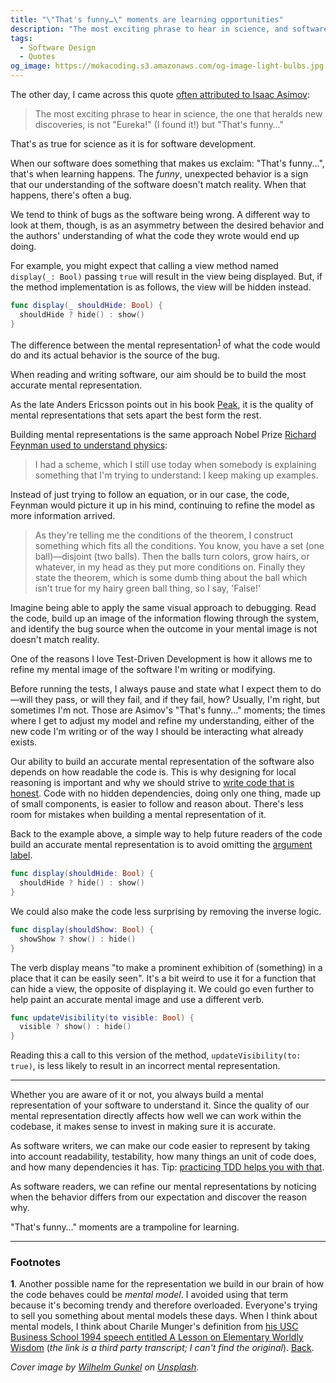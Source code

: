 ```yaml
---
title: "\"That's funny…\" moments are learning opportunities"
description: "The most exciting phrase to hear in science, and software development, the one that heralds new discoveries, is not \"Eureka!\" but \"That's funny…\""
tags:
  - Software Design
  - Quotes
og_image: https://mokacoding.s3.amazonaws.com/og-image-light-bulbs.jpg
---
```


The other day, I came across this quote [often attributed to Isaac Asimov](https://quoteinvestigator.com/2015/03/02/eureka-funny/):

> The most exciting phrase to hear in science, the one that heralds new discoveries, is not "Eureka!" (I found it!) but "That's funny…"

That's as true for science as it is for software development.

When our software does something that makes us exclaim: "That's funny...", that's when learning happens.
The _funny_, unexpected behavior is a sign that our understanding of the software doesn't match reality.
When that happens, there's often a bug.

We tend to think of bugs as the software being wrong.
A different way to look at them, though, is as an asymmetry between the desired behavior and the authors' understanding of what the code they wrote would end up doing.

For example, you might expect that calling a view method named `display(_: Bool)` passing `true` will result in the view being displayed.
But, if the method implementation is as follows, the view will be hidden instead.

```swift
func display(_ shouldHide: Bool) {
  shouldHide ? hide() : show()
}
```

The difference between the mental representation<sup id="mental-representation-fn-back"><a href="#mental-representation-fn">1</a></sup> of what the code would do and its actual behavior is the source of the bug.

When reading and writing software, our aim should be to build the most accurate mental representation.

As the late Anders Ericsson points out in his book [Peak](https://geni.us/l8FSc), it is the quality of mental representations that sets apart the best form the rest.

Building mental representations is the same approach Nobel Prize [Richard Feynman used to understand physics](https://geni.us/bV50i):

> I had a scheme, which I still use today when somebody is explaining something that I'm trying to understand:
> I keep making up examples.

Instead of just trying to follow an equation, or in our case, the code, Feynman would picture it up in his mind, continuing to refine the model as more information arrived.

> As they're telling me the conditions of the theorem, I construct something which fits all the conditions.
> You know, you have a set (one ball)—disjoint (two balls).
> Then the balls turn colors, grow hairs, or whatever, in my head as they put more conditions on.
> Finally they state the theorem, which is some dumb thing about the ball which isn't true for my hairy green ball thing, so I say, 'False!'

Imagine being able to apply the same visual approach to debugging.
Read the code, build up an image of the information flowing through the system, and identify the bug source when the outcome in your mental image is not doesn't match reality.

One of the reasons I love Test-Driven Development is how it allows me to refine my mental image of the software I'm writing or modifying.

Before running the tests, I always pause and state what I expect them to do —will they pass, or will they fail, and if they fail, how?
Usually, I'm right, but sometimes I'm not.
Those are Asimov's "That's funny…" moments; the times where I get to adjust my model and refine my understanding, either of the new code I'm writing or of the way I should be interacting what already exists.

Our ability to build an accurate mental representation of the software also depends on how readable the code is.
This is why designing for local reasoning is important and why we should strive to [write code that is honest](http://mokacoding.com/blog/honesty-oriented-programming/).
Code with no hidden dependencies, doing only one thing, made up of small components, is easier to follow and reason about.
There's less room for mistakes when building a mental representation of it.

Back to the example above, a simple way to help future readers of the code build an accurate mental representation is to avoid omitting the [argument label](https://docs.swift.org/swift-book/LanguageGuide/Functions.html#ID526).

```swift
func display(shouldHide: Bool) {
  shouldHide ? hide() : show()
}
```

We could also make the code less surprising by removing the inverse logic.

```swift
func display(shouldShow: Bool) {
  showShow ? show() : hide()
}
```

The verb display means "to make a prominent exhibition of (something) in a place that it can be easily seen".
It's a bit weird to use it for a function that can hide a view, the opposite of displaying it.
We could go even further to help paint an accurate mental image and use a different verb.

```swift
func updateVisibility(to visible: Bool) {
  visible ? show() : hide()
}
```

Reading this a call to this version of the method, `updateVisibility(to: true)`, is less likely to result in an incorrect mental representation.

---

Whether you are aware of it or not, you always build a mental representation of your software to understand it.
Since the quality of our mental representation directly affects how well we can work within the codebase, it makes sense to invest in making sure it is accurate.

As software writers, we can make our code easier to represent by taking into account readability, testability, how many things an unit of code does, and how many dependencies it has.
Tip: [practicing TDD helps you with that](https://mokacoding.com/blog/if-youre-not-writing-tests-first-youre-missing-out/).

As software readers, we can refine our mental representations by noticing when the behavior differs from our expectation and discover the reason why.

"That's funny…" moments are a trampoline for learning.

---

### Footnotes

<span id="mental-representation-fn"><b>1</b></span>.
Another possible name for the representation we build in our brain of how the code behaves could be _mental model_.
I avoided using that term because it's becoming trendy and therefore overloaded.
Everyone's trying to sell you something about mental models these days.
When I think about mental models, I think about Charile Munger's definition from [his USC Business School 1994 speech entitled A Lesson on Elementary Worldly Wisdom](https://fs.blog/great-talks/a-lesson-on-worldly-wisdom/) (_the link is a third party transcript; I can't find the original_).
<a href="#mental-representation-fn-back">Back</a>.

<p><i>
<span>Cover image by <a href="https://unsplash.com/@wilhelmgunkel?utm_source=unsplash&amp;utm_medium=referral&amp;utm_content=creditCopyText">Wilhelm Gunkel</a> on <a href="https://unsplash.com/?utm_source=unsplash&amp;utm_medium=referral&amp;utm_content=creditCopyText">Unsplash</a></span>.
</i></p>
